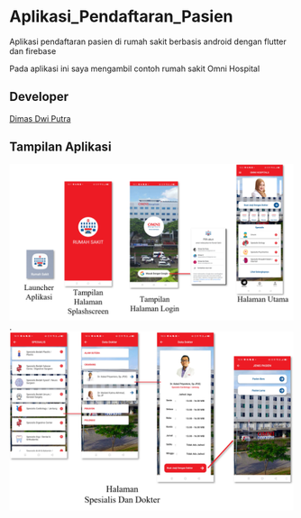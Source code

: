 # Aplikasi_Pendaftaran_Pasien

Aplikasi pendaftaran pasien di rumah sakit berbasis android dengan flutter dan firebase

Pada aplikasi ini saya mengambil contoh rumah sakit Omni Hospital

## Developer
[Dimas Dwi Putra](https://github.com/Dimas263/)

<!--
- Contact Me Via [Whatsapp](https://wa.me/+6285811379583)
- I'm a Student of Information Technology at [University of Gunadarma](https://www.gunadarma.ac.id)
-->

## Tampilan Aplikasi
<img src="document/a.png" alt="alt text" width="600"/>
.
<img src="document/b.png" alt="alt text" width="600"/>
<!--
## Tampilan Pendaftaran Pasien Baru
<img src="document/c.png" alt="alt text" width="600"/>
.
<img src="document/d.png" alt="alt text" width="600"/>

## Tampilan Pendaftaran Pasien Lama
<img src="document/e.png" alt="alt text" width="600"/>

## Menu Riwayat
<img src="document/f.png" alt="alt text" width="600"/>

## Side Menu dan Profil
<img src="document/g.png" alt="alt text" width="600"/>

## Flowchart
<img src="document/flowchart.png" alt="alt text" width="600"/>

## Form Pendaftaran
.
<img src="document/Schedule.png" alt="alt text" width="600"/>
-->

## Download Aplikasi
[Download Aplikasi Pendaftaran Pasien](https://github.com/Dimas263/aplikasi_pendaftaran_pasien/blob/master/rumahsakit.apk)


 
# License
MIT License

Copyright (c) 2021 Dimas Dwi Putra

Permission is hereby granted, free of charge, to any person obtaining a copy

of this software and associated documentation files (the "Software"), to deal

in the Software without restriction, including without limitation the rights

to use, copy, modify, merge, publish, distribute, sublicense, and/or sell

copies of the Software, and to permit persons to whom the Software is

furnished to do so, subject to the following conditions:

The above copyright notice and this permission notice shall be included in all

copies or substantial portions of the Software.

THE SOFTWARE IS PROVIDED "AS IS", WITHOUT WARRANTY OF ANY KIND, EXPRESS OR

IMPLIED, INCLUDING BUT NOT LIMITED TO THE WARRANTIES OF MERCHANTABILITY,

FITNESS FOR A PARTICULAR PURPOSE AND NONINFRINGEMENT. IN NO EVENT SHALL THE

AUTHORS OR COPYRIGHT HOLDERS BE LIABLE FOR ANY CLAIM, DAMAGES OR OTHER

LIABILITY, WHETHER IN AN ACTION OF CONTRACT, TORT OR OTHERWISE, ARISING FROM,

OUT OF OR IN CONNECTION WITH THE SOFTWARE OR THE USE OR OTHER DEALINGS IN THE

SOFTWARE.
